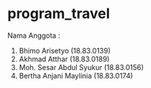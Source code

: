 # program_travel
 Nama Anggota :
 1. Bhimo Arisetyo (18.83.0139) 
 2. Akhmad Atthar (18.83.0189)
 3. Moh. Sesar Abdul Syukur (18.83.0156) 
 4. Bertha Anjani Maylinia (18.83.0174)
